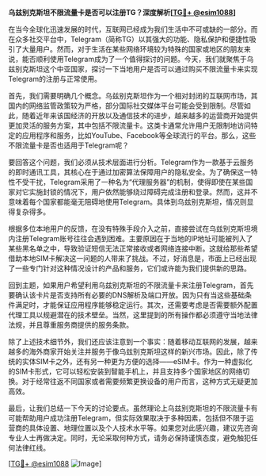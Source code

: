 **乌兹别克斯坦不限流量卡是否可以注册TG？深度解析[[TG💪+ @esim1088](https://t.me/s/esim1088)]**

在当今全球化迅速发展的时代，互联网已经成为我们生活中不可或缺的一部分。而在众多社交平台中，Telegram（简称TG）以其强大的功能、隐私保护和便捷性吸引了大量用户。然而，对于生活在某些网络环境较为特殊的国家或地区的朋友来说，能否顺利使用Telegram成为了一个值得探讨的问题。今天，我们就聚焦于乌兹别克斯坦这个中亚国家，探讨一下当地用户是否可以通过购买不限流量卡来实现Telegram的注册与正常使用。

首先，我们需要明确几个概念。乌兹别克斯坦作为一个相对封闭的互联网市场，其国内的网络监管政策较为严格，部分国际社交媒体平台可能会受到限制。尽管如此，随着近年来该国经济的开放以及通信技术的进步，越来越多的运营商开始提供更加灵活的服务方案，其中包括不限流量卡。这类卡通常允许用户无限制地访问特定的应用程序和服务，比如YouTube、Facebook等全球流行的平台。那么，这些不限流量卡是否也适用于Telegram呢？

要回答这个问题，我们必须从技术层面进行分析。Telegram作为一款基于云服务的即时通讯工具，其核心在于通过加密算法保障用户的隐私安全。为了确保这一特性不受干扰，Telegram采用了一种名为“代理服务器”的机制，使得即使在某些国家对它实施封锁的情况下，用户依然能够绕过障碍完成注册和登录。然而，这并不意味着每个国家都能毫无阻碍地使用Telegram。具体到乌兹别克斯坦，情况则显得复杂得多。

根据多位本地用户的反馈，在没有特殊手段介入之前，直接尝试在乌兹别克斯坦境内注册Telegram账号往往会遇到困难。主要原因在于当地的IP地址可能被列入了某些黑名单之中，导致验证短信无法正常接收或者网络连接中断。这就给那些希望借助本地SIM卡解决这一问题的人带来了挑战。不过，好消息是，市面上已经出现了一些专门针对这种情况设计的产品和服务，它们或许能为我们提供新的思路。

回到主题，如果用户希望利用乌兹别克斯坦的不限流量卡来注册Telegram，首先要确认该卡片是否支持所有必要的DNS解析及端口开放。因为只有当这些基础条件满足时，才能保证应用程序能够稳定运行。其次，还需要考虑是否需要额外配置代理工具以规避潜在的技术壁垒。当然，这里提到的所有操作都必须遵守当地法律法规，并且尊重服务商提供的服务条款。

除了上述技术细节外，我们还应该注意到一个事实：随着移动互联网的发展，越来越多的海外商家开始关注并服务于像乌兹别克斯坦这样的新兴市场。因此，除了传统的实体SIM卡之外，还有另一种更为方便的选择——eSIM卡。作为一种虚拟化的SIM卡形式，它可以轻松安装到智能手机上，并且支持多个国家地区的网络切换。对于经常往返不同国家或者需要频繁更换设备的用户而言，这种方式无疑更加高效。

最后，让我们总结一下今天的讨论要点。虽然理论上乌兹别克斯坦的不限流量卡有可能帮助用户成功注册Telegram，但实际效果取决于多种因素，包括但不限于运营商的具体设置、地理位置以及个人技术水平等。如果您对此感兴趣，建议先咨询专业人士再做决定。同时，无论采取何种方式，请务必保持谨慎态度，避免触犯任何法律红线。

[[TG💪+ @esim1088](https://t.me/s/esim1088) ![Image](https://i.postimg.cc/4NQfJmqS/Snipaste-2025-05-13-00-14-12.png)]